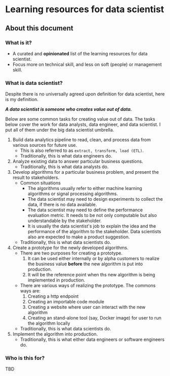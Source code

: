 # Learning resources for data scientist

## About this document

### What is it?

- A curated and **opinionated** list of the learning resources for data scientist.
- Focus more on technical skill, and less on soft (people) or management skill.

### What is data scientist?

Despite there is no universally agreed upon definition for data scientist, here is my definition.

***A data scientist is someone who creates value out of data.***

Below are some common tasks for creating value out of data. The tasks below cover the work for data analysts, data engineer, and data scientist. I put all of them under the big data scientist umbrella.

1. Build data analytics pipeline to read, clean, and process data from various sources for future use.
    - This is also referred to as `extract, transform, load (ETL)`.
    - Traditionally, this is what data engineers do.
2. Analyze existing data to answer particular business questions.
    - Traditionally, this is what data analysts do.
3. Develop algorithms for a particular business problem, and present the result to stakeholders.
    - Common situations
        - The algorithms usually refer to either machine learning algorithms or signal processing algorithms.
        - The data scientist may need to design experiments to collect the data, if there is no data available.
        - The data scientist may need to define the performance evaluation metric. It needs to be not only computable but also understandable by the stakeholder.
        - It is usually the data scientist's job to explain the idea and the performance of the algorithm to the stakeholder. Data scientists also are expected to make a product suggestion.
    - Traditionally, this is what data scientists do.
4. Create a prototype for the newly developed algorithms.
    - There are two purposes for creating a prototype.
        1. It can be used either internally or by alpha customers to realize the business value **before** the new algorithm is put into production.
        2. It will be the reference point when ths new algorithm is being implemented in production.
    - There are various ways of realizing the prototype. The commons ways are:
        1. Creating a http endpoint
        2. Creating an importable code module
        3. Creating a website where user can interact with the new algorithm
        4. Creating an stand-alone tool (say, Docker image) for user to run the algorithm locally
    - Traditionally, this is what data scientists do.
5. Implement the algorithm into production.
    - Traditionally, this is what either data engineers or software engineers do.

### Who is this for?
TBD